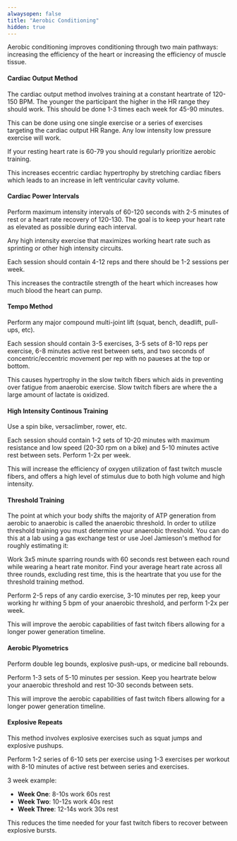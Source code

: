```yaml
---
alwaysopen: false
title: "Aerobic Conditioning"
hidden: true
---
```

Aerobic conditioning improves conditioning through two main pathways: increasing the efficiency of the heart or increasing the efficiency of muscle tissue. 


#### Cardiac Output Method

The cardiac output method involves training at a constant heartrate of 120-150 BPM. The younger the participant the higher in the HR range they should work. This should be done 1-3 times each week for 45-90 minutes.

This can be done using one single exercise or a series of exercises targeting the cardiac output HR Range. Any low intensity low pressure exercise will work.

If your resting heart rate is 60-79 you should regularly prioritize aerobic training.

This increases eccentric cardiac hypertrophy by stretching cardiac fibers which leads to an increase in left ventricular cavity volume.

#### Cardiac Power Intervals
Perform maximum intensity intervals of 60-120 seconds with 2-5 minutes of rest or a heart rate recovery of 120-130. The goal is to keep your heart rate as elevated as possible during each interval.

Any high intensity exercise that maximizes working heart rate such as sprinting or other high intensity circuits.

Each session should contain 4-12 reps and there should be 1-2 sessions per week.

This increases the contractile strength of the heart which increases how much blood the heart can pump.

#### Tempo Method
Perform any major compound multi-joint lift (squat, bench, deadlift, pull-ups, etc).

Each session should contain 3-5 exercises, 3-5 sets of 8-10 reps per exercise, 6-8 minutes active rest between sets, and two seconds of concentric/eccentric movement per rep with no paueses at the top or bottom.

This causes hypertrophy in the slow twitch fibers which aids in preventing over fatigue from anaerobic exercise. Slow twitch fibers are where the a large amount of lactate is oxidized.

#### High Intensity Continous Training
Use a spin bike, versaclimber, rower, etc.

Each session should contain 1-2 sets of 10-20 minutes with maximum resistance and low speed (20-30 rpm on a bike) and 5-10 minutes active rest between sets. Perform 1-2x per week.

This will increase the efficiency of oxygen utilization of fast twitch muscle fibers, and offers a high level of stimulus due to both high volume and high intensity.

#### Threshold Training
The point at which your body shifts the majority of ATP generation from aerobic to anaerobic is called the anaerobic threshold. In order to utilize threshold training you must determine your anaerobic threshold. You can do this at a lab using a gas exchange test or use Joel Jamieson's method for roughly estimating it:

Work 3x5 minute sparring rounds with 60 seconds rest between each round while wearing a heart rate monitor. Find your average heart rate across all three rounds, excluding rest time, this is the heartrate that you use for the threshold training method. 

Perform 2-5 reps of any cardio exercise, 3-10 minutes per rep, keep your working hr withing 5 bpm of your anaerobic threshold, and perform 1-2x per week.

This will improve the aerobic capabilities of fast twitch fibers allowing for a longer power generation timeline.

#### Aerobic Plyometrics
Perform double leg bounds, explosive push-ups, or medicine ball rebounds. 

Perform 1-3 sets of 5-10 minutes per session. Keep you heartrate below your anaerobic threshold and rest 10-30 seconds between sets.

This will improve the aerobic capabilities of fast twitch fibers allowing for a longer power generation timeline.

#### Explosive Repeats
This method involves explosive exercises such as squat jumps and explosive pushups.

Perform 1-2 series of 6-10 sets per exercise using 1-3 exercises per workout with 8-10 minutes of active rest between series and exercises.

3 week example:
* **Week One**: 8-10s work 60s rest
* **Week Two**: 10-12s work 40s rest
* **Week Three**: 12-14s work 30s rest

This reduces the time needed for your fast twitch fibers to recover between explosive bursts.